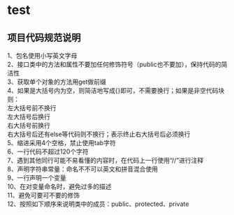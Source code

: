 # test<br>
## 项目代码规范说明<br>
1、包名使用小写英文字母<br>
2、接口类中的方法和属性不要加任何修饰符号（public也不要加），保持代码的简洁性<br>
3、获取单个对象的方法用get做前缀<br>
4、如果是大括号内为空，则简洁地写成{}即可，不需要换行；如果是非空代码块则：<br>
左大括号前不换行<br>
左大括号后换行<br>
右大括号前换行<br>
右大括号后还有else等代码则不换行；表示终止右大括号后必须换行<br>
5、缩进采用4个空格，禁止使用tab字符<br>
6、一行代码不超过120个字符<br>
7、遇到其他同行可能不易看懂的内容时，在代码上一行使用“//”进行注释<br>
8、声明字符串常量：命名不不可以英文和拼音混合使用<br>
9、一行声明一个变量<br>
10、在对变量命名时，避免过多的描述<br>
11、避免可要可不要的修饰<br>
12、按照如下顺序来说明类中的成员：public、protected、private<br>
